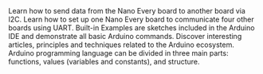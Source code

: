 <EssentialsColumn title="Tutorials for Nano Every">
<EssentialElement title="Connecting two Nano Every boards through I2C" type="tutorial" link="/tutorials/nano-every/I2C">
    Learn how to send data from the Nano Every board to another board via I2C.
  </EssentialElement>

<EssentialElement title="Communicating with four boards through UART with Nano Every" type="tutorial" link="/tutorials/nano-every/Run*4*UART">
    Learn how to set up one Nano Every board to communicate four other boards using UART.
  </EssentialElement>
</EssentialsColumn>

<EssentialsColumn title="Arduino Basics">
  <EssentialElement title="Built-in Examples" type="tutorial" link="/built-in-examples/">
    Built-in Examples are sketches included in the Arduino IDE and demonstrate all basic Arduino commands. 
  </EssentialElement>
  <EssentialElement title="Learn" type="resource" link="/learn">
    Discover interesting articles, principles and techniques related to the Arduino ecosystem.
  </EssentialElement>
  <EssentialElement title="Language References" type="resource" link="https://www.arduino.cc/reference/en/">
  Arduino programming language can be divided in three main parts: functions, values (variables and constants), and structure.
  </EssentialElement>
</EssentialsColumn>